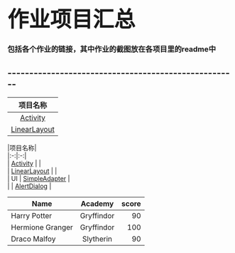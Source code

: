 # <font face="STCAIYUN" size=20>作业项目汇总</font>
### 包括各个作业的链接，其中作业的截图放在各项目里的readme中
## -----------------------------------------------------  

|项目名称|
|:-:| 
| [Activity](https://github.com/dream2018seek/androidtest/tree/master/Activity) |
| [LinearLayout](https://github.com/dream2018seek/androidtest/tree/master/LinearLayout) |  


|项目名称|  
|:-:|:-:|  
| [Activity](https://github.com/dream2018seek/androidtest/tree/master/Activity) | |  
| [LinearLayout](https://github.com/dream2018seek/androidtest/tree/master/LinearLayout) |  |  
| UI | [SimpleAdapter](https://github.com/dream2018seek/androidtest/tree/master/SimpleAdapter) |  
|  |  [AlertDialog](https://github.com/dream2018seek/androidtest/tree/master/AlertDialog) |  


| Name | Academy | score |  
| - | :-: | -: |  
| Harry Potter | Gryffindor| 90 |  
| Hermione Granger | Gryffindor | 100 |  
| Draco Malfoy | Slytherin | 90 |  
